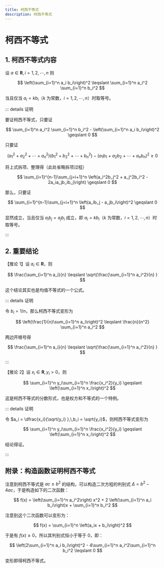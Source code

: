 ```yaml
---
title: 柯西不等式
description: 柯西不等式
---
```


# 柯西不等式

## 1. 柯西不等式内容

设 $a \in \mathbf{R},\, i = 1,\,2,\,\cdots,\,n$ 则

$$
\left(\sum_{i=1}^n a_i b_i\right)^2 \leqslant
\sum_{i=1}^n a_i^2 \sum_{i=1}^n b_i^2
$$

当且仅当 $a_i = kb_i$（$k$ 为常数，$i = 1,\,2,\,\cdots,\,n$）时取等号。

::: details 证明

要证柯西不等式，只要证

$$
\sum_{i=1}^n a_i^2 \sum_{i=1}^n b_i^2 -
\left(\sum_{i=1}^n a_i b_i\right)^2 \geqslant 0
$$

只要证

$$
\left(a_1^2 + a_2^2 + \cdots + a_n^2\right)
\left(b_1^2 + b_2^2 + \cdots + b_n^2\right) -
\left(a_1b_1 + a_2b_2 + \cdots + a_nb_n\right)^2 \geqslant 0
$$

将上式拆项、整理得（此处省略拆项过程）

$$
\sum_{i=1}^{n-1}\sum_{j=i+1}^n
\left(a_i^2b_j^2 + a_j^2b_i^2 - 2a_ia_jb_ib_j\right) \geqslant 0
$$

那么，只要证

$$
\sum_{i=1}^{n-1}\sum_{j=i+1}^n
\left(a_ib_j - a_jb_i\right)^2 \geqslant 0
$$

显然成立，当且仅当 $a_ib_j = a_jb_i$ 成立，即 $a_i = kb_i$（$k$ 为常数，$i = 1,\,2,\,\cdots,\,n$）时取等号。

:::

## 2. 重要结论

【推论 1】设 $a_i \in \mathbf{R}$，则

$$
\frac{\sum_{i=1}^n a_i}{n} \leqslant
\sqrt{\frac{\sum_{i=1}^n a_i^2}{n} }
$$

这个结论其实也是均值不等式的一个公式。

::: details 证明

令 $b_i = 1/n$，那么柯西不等式变形为

$$
\left(\frac{1}{n}\sum_{i=1}^n a_i\right)^2 \leqslant
\frac{n}{n^2} \sum_{i=1}^n a_i^2
$$

两边开根号得

$$
\frac{\sum_{i=1}^n a_i}{n} \leqslant
\sqrt{\frac{\sum_{i=1}^n a_i^2}{n} }
$$

:::

【推论 2】设 $x_i \in \mathbf{R},\,y_i > 0$，则

$$
\sum_{i=1}^n y_i\sum_{i=1}^n \frac{x_i^2}{y_i} \geqslant
\left(\sum_{i=1}^n x_i\right)^2
$$

这是柯西不等式的分数形式，也是权方和不等式的一个特例。

::: details 证明

令 $a_i = \dfrac{x_i}{\sqrt{y_i} },\,b_i = \sqrt{y_i}$，则柯西不等式变形为

$$
\sum_{i=1}^n y_i\sum_{i=1}^n \frac{x_i^2}{y_i} \geqslant
\left(\sum_{i=1}^n x_i\right)^2
$$

结论得证。

:::

## 附录：构造函数证明柯西不等式

注意到柯西不等式是 $ac \geqslant b^2$ 的结构，可以构造二次方程的判别式 $\Delta = b^2 - 4ac$，于是构造如下的二次函数：

$$
f(x) = \left(\sum_{i=1}^n a_i^2\right) x^2 +
2 \left(\sum_{i=1}^n a_i b_i\right)x +
\sum_{i=1}^n b_i^2
$$

注意到这个二次函数可以变形为：

$$
f(x) = \sum_{i=1}^n \left(a_ix + b_i\right)^2
$$

于是有 $f(x) \geqslant 0$，所以其判别式恒小于等于 $0$，即：

$$
\left(2\sum_{i=1}^n a_i b_i\right)^2 -
4\sum_{i=1}^n a_i^2\sum_{i=1}^n b_i^2 \leqslant 0
$$

变形即得柯西不等式。
